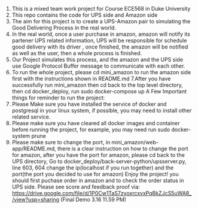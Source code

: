 1. This is a mixed team work project for Course ECE568 in Duke University
2. This repo contains the code for UPS side and Amazon side
3. The aim for this project is to create a UPS-Amazon pair to simulating the Good Delivering Process in the real world.
4. In the real world, once a user purchase in amazon, amazon will notify its partener UPS related information, UPS will be responsible for schedule good delivery with its driver , once finished, the amazon will be notified as well as the user, then a whole process is finished.
5. Our Project simulates this process, and the amazon and the UPS side use Google Protocol Buffer message to communicate with each other.
6. To run the whole project, please cd mini_amazon to run the amazon side first with the instructions shown in README.md
7.After you have successfully run mini_amazon
then cd back to the top level directory,
then cd docker_deploy, run sudo docker-compose up
A Few Important things for reminder to run the project:
1. Please Make sure you have installed the service of docker and postgresql in your linux system, if possible, you may need to install other related service.
2. Please make sure you have cleared all docker images and container before running the project, for example, you may need run sudo docker-system prune
3. Please make sure  to change the port, in mini_amazon/web-app/README.md, there is a clear instruction on how to change the port for amazon, after you have the port for amazon, please cd back to the UPS directory, Go to docker_deploy/back-server-python/upsserver.py, line 603, 604 change the ip(localhost if you run together) and the port(the port you decided to use for amazon)
Enjoy the project! you should first puchase order in amazon and to check the order status in UPS side.
Please see score and feedback proof via:
https://drive.google.com/file/d/1P0Cw1TaS7zyoxrcxvxPqBkZJcS5uWA8_/view?usp=sharing
(Final Demo 3.16 11.59 PM)
